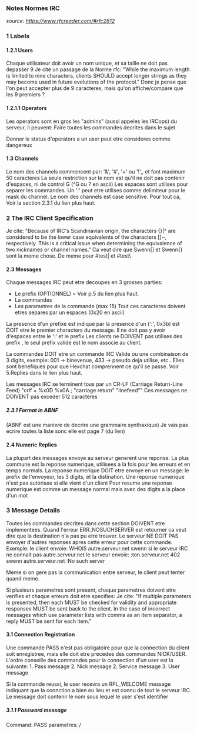 ### Notes Normes IRC
*source: https://www.rfcreader.com/#rfc2812*

### 1 Labels

#### 1.2.1 Users 

Chaque utilisateur doit avoir un nom unique, et sa taille ne doit pas depasser 9
Je cite un passage de la Norme rfc:
"While the maximum length is limited to nine characters, clients
   SHOULD accept longer strings as they may become used in future
   evolutions of the protocol."
Donc je pense que l'on peut accepter plus de 9 caracteres, mais qu'on affiche/compare que les 9 premiers ?

#### 1.2.1.1 Operators 

Les operators sont en gros les "admins" (aussi appeles les IRCops) du serveur, il peuvent:
Faire toutes les commandes decrites dans le sujet

Donner le status d'operators a un user peut etre consideres comme dangereux

#### 1.3 Channels

Le nom des channels commencent par: '&', '#', '+' ou '!',, et font maximum 50 caracteres
La seule restriction sur le nom est qu'il ne doit pas contenir d'espaces, ni de control G (^G ou 7 en ascii)
Les espaces sont utilises pour separer les commandes.
Un ':' peut etre utilises comme delimiteur pour le mask du channel.
Le nom des channels est case sensitive.
Pour tout ca, Voir la section 2.3.1 du lien plus haut.

### 2 The IRC Client Specification

Je cite: "Because of IRC's Scandinavian origin, the characters {}|^ are
   considered to be the lower case equivalents of the characters []\~,
   respectively. This is a critical issue when determining the
   equivalence of two nicknames or channel names."
Ca veut dire que Swenn[] et Swenn{} sont la meme chose. De meme pour #test| et #test\

#### 2.3 Messages

Chaque messages IRC peut etre decoupes en 3 grosses parties:
- Le prefix (OPTIONNEL) = Voir p.5 du lien plus haut.
- La commandes
- Les parametres de la commande (max 15)
Tout ces caracteres doivent etres separes par un espaces (0x20 en ascii)

La presence d'un prefixe est indique par la presence d'un (':', 0x3b) est DOIT etre le premier characters du message.
Il ne doit pas y avoir d'espaces entre le ':' et le prefix
Les clients ne DOIVENT pas utilises des prefix , le seul prefix valide est le nom associe au client.

La commandes DOIT etre un commande IRC Valide ou une combinaison de 3 digits, exemple: 001 -> binevenue, 433 -> pseudo deja utilise, etc..
Elles sont benefiques pour que Hexchat comprennent ce qu'il se passe. Voir 5.Replies dans le lien plus haut.

Les messages IRC se terminent tous par un CR-LF (Carriage Return-Line Feed) "crlf       =  %x0D %x0A   ; "carriage return" "linefeed""
Ces messages ne DOIVENT pas exceder 512 caracteres
 
##### 2.3.1 Format in ABNF
(ABNF est une maniere de decrire une grammaire synthaxique)
Je vais pas ecrire toutes la liste sonc elle est page 7 (du lien)

#### 2.4 Numeric Replies
La plupart des messages envoye au serveur generent une reponse.
La plus commune est la reponse numerique, utilisees a la fois pour les erreurs et en temps normals.
La reponse numerique DOIT etre envoye en un message:
le prefix de l'envoyeur, les 3 digits, et la distination.
Une reponse numerique n'est pas autorisee si elle vient d'un client
Pour resume une reponse numerique est comme un message normal mais avec des digits a la place d'un mot

### 3 Message Details
Toutes les commandes decrites dans cette section DOIVENT etre implementees.
Quand l'erreur ERR_NOSUCHSERVER est retourner ca veut dire que la destination n'a pas pu etre trouver.
Le serveur NE DOIT PAS envoyer d'autres reponses apres cette erreur pour cette commande.
Exemple: le client envoie:
    WHOIS autre.serveur.net swenn
si le serveur IRC ne connait pas autre.serveur.net
le serveur envoie:
    :ton.serveur.net 402 swenn autre.serveur.net :No such server

Meme si on gere pas la communication entre serveur, le client peut tenter quand meme.

Si plusieurs parametres sont present, chaque parametres doivent etre verifies et chaque erreurs doit etre specifies:
Je cite: "If multiple parameters is presented, then each MUST be checked for
   validity and appropriate responses MUST be sent back to the client.
   In the case of incorrect messages which use parameter lists with
   comma as an item separator, a reply MUST be sent for each item."

#### 3.1 Connection Registration
Une commande PASS n'est pas obligatoire pour que la connection du client soit enregistree,
mais elle doit etre precedee des commandes NICK/USER.
L'ordre conseille des commandes pour la connection d'un user est la suivante:
                            1. Pass message
           2. Nick message                  2. Service message
           3. User message

Si la commande reussi, le user recevra un RPL_WELCOME message indiquant que la connction a bien eu lieu et est connu de tout le serveur IRC.
Le message doit contenir le nom sous lequel le user s'est identifier

##### 3.1.1 Password message
Command: PASS
parametres: /<password/>


